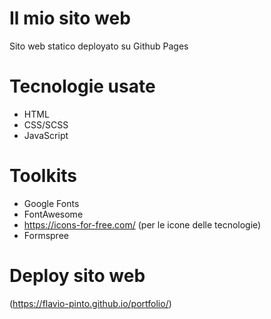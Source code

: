 Il mio sito web
===

Sito web statico deployato su Github Pages

**Tecnologie usate**
===

* HTML
* CSS/SCSS
* JavaScript

**Toolkits**
===

* Google Fonts
* FontAwesome
* https://icons-for-free.com/ (per le icone delle tecnologie)
* Formspree

**Deploy sito web**
===

(https://flavio-pinto.github.io/portfolio/)
